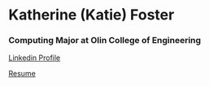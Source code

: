 # Katherine (Katie) Foster
### Computing Major at Olin College of Engineering

 [Linkedin Profile](https://www.linkedin.com/in/katherine-e-foster/) 
 
 [Resume](https://docs.google.com/document/d/1BGLozp2rKDbhLzpJm6gQqL0aCK_6zczGDdR9KdrMRPc/edit?usp=sharing)
 

